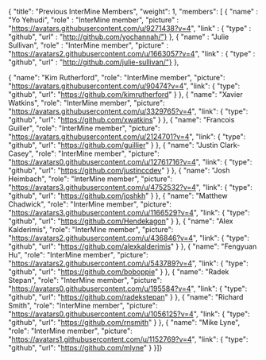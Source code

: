 {
  "title": "Previous InterMine Members",
  "weight": 1,
  "members": [
  {
    "name" : "Yo Yehudi",
    "role" : "InterMine member",
    "picture" : "https://avatars.githubusercontent.com/u/9271438?v=4",
    "link" :
      {
        "type" : "github",
        "url" : "http://github.com/yochannah/"}
  },
  {
    "name" : "Julie Sullivan",
    "role" : "InterMine member",
    "picture" : "https://avatars2.githubusercontent.com/u/1663057?v=4",
    "link" :
      {
        "type" : "github",
        "url" : "http://github.com/julie-sullivan/"}
  },

  { "name": "Kim Rutherford",
    "role": "InterMine member",
    "picture": "https://avatars.githubusercontent.com/u/90474?v=4",
    "link": { "type": "github", "url": "https://github.com/kimrutherford" } },
  { "name": "Xavier Watkins",
    "role": "InterMine member",
    "picture": "https://avatars.githubusercontent.com/u/3329765?v=4",
    "link": { "type": "github", "url": "https://github.com/xwatkins" } },
  { "name": "Francois Guiller",
    "role": "InterMine member",
    "picture": "https://avatars.githubusercontent.com/u/2124701?v=4",
    "link": { "type": "github", "url": "https://github.com/guillier" } },
  { "name": "Justin Clark-Casey",
    "role": "InterMine member",
    "picture": "https://avatars0.githubusercontent.com/u/12761716?v=4",
    "link": { "type": "github", "url": "https://github.com/justinccdev" } },
  { "name": "Josh Heimbach",
    "role": "InterMine member",
    "picture": "https://avatars3.githubusercontent.com/u/4752532?v=4",
    "link": { "type": "github", "url": "https://github.com/joshkh" } },
  { "name": "Matthew Chadwick",
    "role": "InterMine member",
    "picture": "https://avatars3.githubusercontent.com/u/1166529?v=4",
    "link": { "type": "github", "url": "https://github.com/Hendekagon" } },
  { "name": "Alex Kalderimis",
    "role": "InterMine member",
    "picture": "https://avatars2.githubusercontent.com/u/436846?v=4",
    "link": { "type": "github", "url": "https://github.com/alexkalderimis" } },
  { "name": "Fengyuan Hu",
    "role": "InterMine member",
    "picture": "https://avatars2.githubusercontent.com/u/543789?v=4",
    "link": { "type": "github", "url": "https://github.com/boboppie" } },
  { "name": "Radek Stepan",
    "role": "InterMine member",
    "picture": "https://avatars0.githubusercontent.com/u/195584?v=4",
    "link": { "type": "github", "url": "https://github.com/radekstepan" } },
  { "name": "Richard Smith",
    "role": "InterMine member",
    "picture": "https://avatars0.githubusercontent.com/u/1056125?v=4",
    "link": { "type": "github", "url": "https://github.com/rnsmith" } },
  { "name": "Mike Lyne",
    "role": "InterMine member",
    "picture": "https://avatars1.githubusercontent.com/u/1152769?v=4",
    "link": { "type": "github", "url": "https://github.com/mlyne" } }]}
